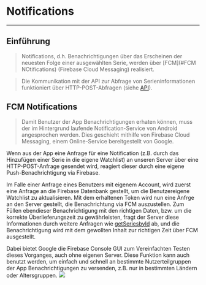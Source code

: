
# Notifications

---

## Einführung

>Notifications, d.h. Benachrichtigungen über das Erscheinen der neuesten Folge einer ausgewählten Serie, werden über [FCM](#FCM NOtifications) (Firebase Cloud Messaging) realisiert.

>Die Kommunikation mit der API zur Abfrage von Serieninformationen funktioniert über HTTP-POST-Abfragen (siehe [API](api.md#API)).

## FCM Notifications

>Damit Benutzer der App Benachrichtigungen erhaten können, muss der im Hintergrund laufende Notification-Service von Android angesprochen werden. Dies geschieht mithilfe von Firebase Cloud Messaging, einem Online-Service bereitgestellt von Google.

Wenn aus der App eine Anfrage für eine Notification (z.B. durch das Hinzufügen einer Serie in die eigene Watchlist) an unseren Server über eine HTTP-POST-Anfrage gesendet wird, reagiert dieser durch eine eigene Push-Benachrichtigung via Firebase.

Im Falle einer Anfrage eines Benutzers mit eigenem Account, wird zuerst eine Anfrage an die Firebase Datenbank gestellt, um die Benutzereigene Watchlist zu aktualisieren. Mit dem erhaltenen Token wird nun eine Anfrge an den Server gestellt, die Benachrichtung via FCM auszustellen. Zum Füllen ebendieser Benachrichtigung mit den richtigen Daten, bzw. um die korrekte Überlieferungszeit zu gewährleisten, fragt der Server diese Informationen durch weitere Anfragen wie [getSeriesbyId](API.md#getSeriesById) ab, und die Benachrichtigung wird mit dem gewollten Inhalt zur richtigen Zeit über FCM ausgestellt.

Dabei bietet Google die Firebase Console GUI zum Vereinfachten Testen dieses Vorganges, auch ohne eigenen Server. Diese Funktion kann auch benutzt werden, um einfach und schnell an bestimmte Nutzerteilgruppen der App Benachrichtigungen zu versenden, z.B. nur in bestimmten Ländern oder Altersgruppen.
![](https://firebase.google.com/docs/cloud-messaging/images/messaging-overview.png)
